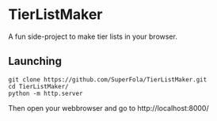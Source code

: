 # TierListMaker

A fun side-project to make tier lists in your browser.

## Launching

```shell
git clone https://github.com/SuperFola/TierListMaker.git
cd TierListMaker/
python -m http.server
```

Then open your webbrowser and go to http://localhost:8000/
